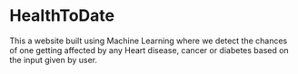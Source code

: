 # HealthToDate
This a website built using Machine Learning where we detect the chances of one getting affected by any Heart disease, cancer or diabetes based on the input given by user.
